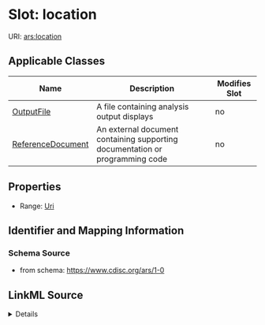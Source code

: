 # Slot: location

URI: [ars:location](https://www.cdisc.org/ars/1-0/location)



<!-- no inheritance hierarchy -->




## Applicable Classes

| Name | Description | Modifies Slot |
| --- | --- | --- |
[OutputFile](OutputFile.md) | A file containing analysis output displays |  no  |
[ReferenceDocument](ReferenceDocument.md) | An external document containing supporting documentation or programming code |  no  |







## Properties

* Range: [Uri](Uri.md)





## Identifier and Mapping Information







### Schema Source


* from schema: https://www.cdisc.org/ars/1-0




## LinkML Source

<details>
```yaml
name: location
from_schema: https://www.cdisc.org/ars/1-0
rank: 1000
alias: location
domain_of:
- OutputFile
- ReferenceDocument
range: uri

```
</details>
